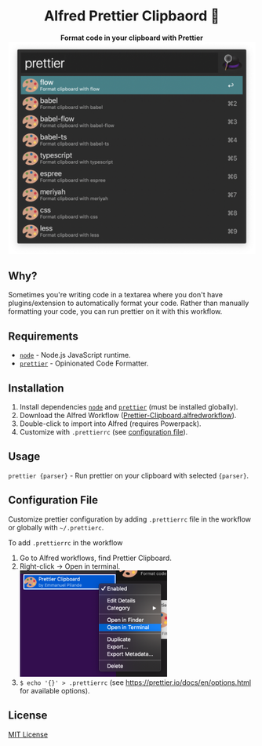 <div align="center">
  <h1>Alfred Prettier Clipbaord 🎨</h1>
</div>

<p align="center">
  <strong>Format code in your clipboard with Prettier</strong></br>
  <img src="./assets/prettier-clipboard-preview.png" width="530">
</p>

## Why?

Sometimes you're writing code in a textarea where you don't have plugins/extension to automatically format your code. Rather than manually formatting your code, you can run prettier on it with this workflow.

## Requirements

- [`node`](https://nodejs.org/) - Node.js JavaScript runtime.
- [`prettier`](https://prettier.io/) - Opinionated Code Formatter.

## Installation

1. Install dependencies [`node`](https://nodejs.org/) and [`prettier`](https://prettier.io/) (must be installed globally).
1. Download the Alfred Workflow ([Prettier-Clipboard.alfredworkflow](https://github.com/epilande/alfred-prettier-clipboard/releases/latest/download/Prettier-Clipboard.alfredworkflow)).
1. Double-click to import into Alfred (requires Powerpack).
1. Customize with `.prettierrc` (see [configuration file](#configuration-file)).

## Usage

`prettier {parser}` - Run prettier on your clipboard with selected `{parser}`.

## Configuration File

Customize prettier configuration by adding `.prettierrc` file in the workflow or globally with `~/.prettierc`.

To add `.prettierrc` in the workflow

1. Go to Alfred workflows, find Prettier Clipboard.
1. Right-click -> Open in terminal. </br>
   <img src="./assets/open-in-terminal.png" width="300">
1. `$ echo '{}' > .prettierrc` (see https://prettier.io/docs/en/options.html for available options).

## License

[MIT License](https://oss.ninja/mit/epilande/)
